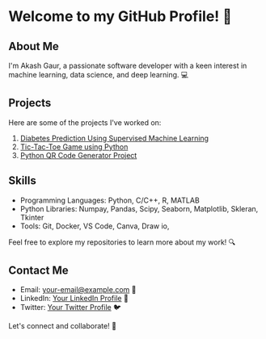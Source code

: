 # Welcome to my GitHub Profile! 🚀

## About Me
I'm Akash Gaur, a passionate software developer with a keen interest in machine learning, data science, and deep learning. 💻

## Projects
Here are some of the projects I've worked on:

1. [Diabetes Prediction Using Supervised Machine Learning](https://github.com/akgaur12/Diabetes_Prediction_Using_Supervised_ML)
2. [Tic-Tac-Toe Game using Python](https://github.com/akgaur12/Tic_Tac_Toe_Python)
3. [Python QR Code Generator Project](https://github.com/akgaur12/QR_Code_Generator)

## Skills
- Programming Languages: Python, C/C++, R, MATLAB
- Python Libraries: Numpay, Pandas, Scipy, Seaborn, Matplotlib, Skleran, Tkinter
- Tools: Git, Docker, VS Code, Canva, Draw io, 

Feel free to explore my repositories to learn more about my work! 🔍

## Contact Me
- Email: your-email@example.com 📧
- LinkedIn: [Your LinkedIn Profile](link-to-linkedin-profile) 🔗
- Twitter: [Your Twitter Profile](link-to-twitter-profile) 🐦

Let's connect and collaborate! 🤝

<!--
**akgaur12/akgaur12** is a ✨ _special_ ✨ repository because its `README.md` (this file) appears on your GitHub profile.

Here are some ideas to get you started:

- 🔭 I’m currently working on ...
- 🌱 I’m currently learning ...
- 👯 I’m looking to collaborate on ...
- 🤔 I’m looking for help with ...
- 💬 Ask me about ...
- 📫 How to reach me: ...
- 😄 Pronouns: ...
- ⚡ Fun fact: ...
-->
